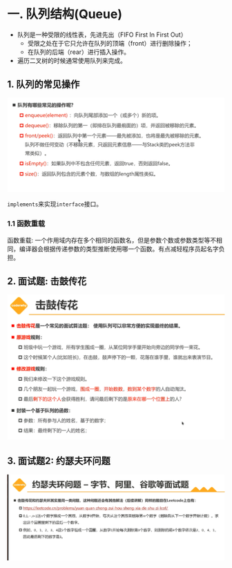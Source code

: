 # 一. 队列结构(Queue)

+ 队列是一种受限的线性表，先进先出（FIFO First In First Out）
  + 受限之处在于它只允许在队列的顶端（front）进行删除操作；
  + 在队列的后端（rear）进行插入操作。
+ 遍历二叉树的时候通常使用队列来完成。

## 1. 队列的常见操作

![image-20230608102949643](队列结结构.assets/image-20230608102949643.png)

`implements`来实现`interface`接口。

### 1.1 函数重载

函数重载: 一个作用域内存在多个相同的函数名，但是参数个数或参数类型等不相同，编译器会根据传递参数的类型推断使用哪一个函数。有点减轻程序员起名字负担。

## 2. 面试题: 击鼓传花

![image-20230608135819305](队列结结构.assets/image-20230608135819305.png)

## 3. 面试题2: 约瑟夫环问题

![image-20230608150053293](队列结结构.assets/image-20230608150053293.png)











































































